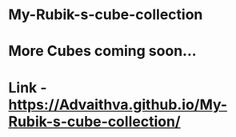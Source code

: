 # My-Rubik-s-cube-collection
# More Cubes coming soon...
# Link - https://Advaithva.github.io/My-Rubik-s-cube-collection/
